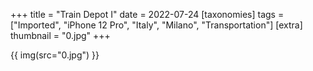 +++
title = "Train Depot I"
date = 2022-07-24
[taxonomies]
tags = ["Imported", "iPhone 12 Pro", "Italy", "Milano", "Transportation"]
[extra]
thumbnail = "0.jpg"
+++

{{ img(src="0.jpg") }}
